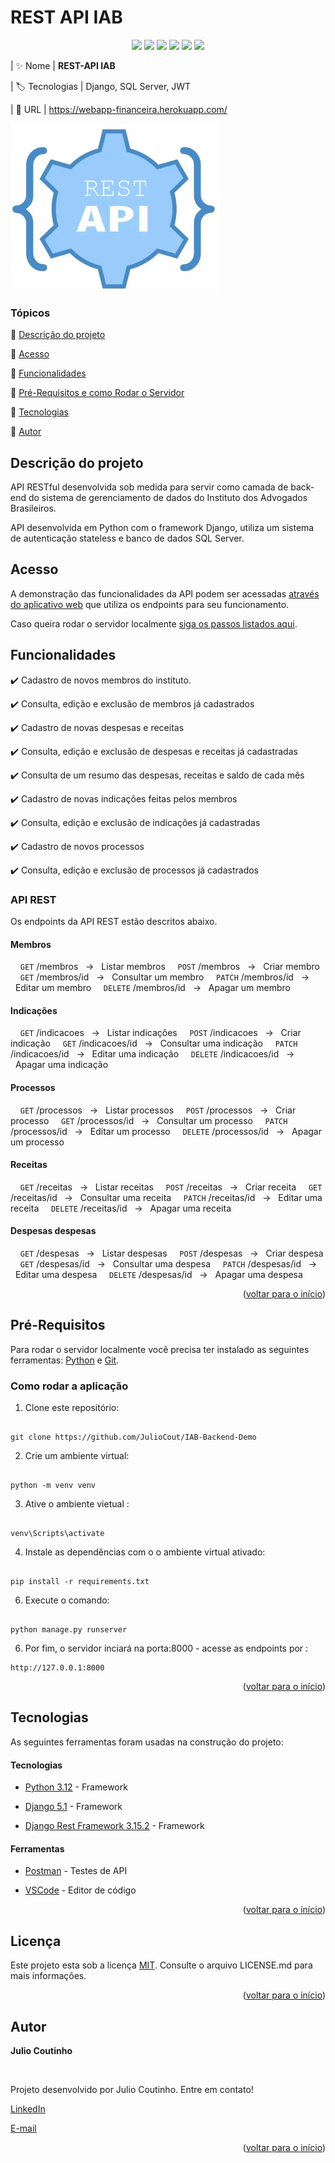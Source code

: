 

<a  name="readme-top"></a>

  

# REST API IAB

  

<p  align="center">

<img  src="http://img.shields.io/static/v1?label=Python&message=3.12&color=red&style=for-the-badge&logo=Python"/>

<img  src="https://img.shields.io/static/v1?label=Django&message=framework&color=blue&style=for-the-badge&logo=Django"/>

<img  src="https://img.shields.io/static/v1?label=SQL Server&message=database&color=blue&style=for-the-badge&logo=SQLServer"/>

<img  src="http://img.shields.io/static/v1?label=STATUS&message=CONCLUIDO&color=GREEN&style=for-the-badge"/>

<img  src="http://img.shields.io/static/v1?label=TESTES&message=100%&color=GREEN&style=for-the-badge"/>

<img  src="http://img.shields.io/static/v1?label=License&message=EULA&color=green&style=for-the-badge"/>

  


| :sparkles: Nome | **REST-API IAB**

| :label: Tecnologias | Django, SQL Server, JWT

| :rocket: URL | https://webapp-financeira.herokuapp.com/



  

![rest-api-imagem](https://github.com/thomazcm/rest-api-financeira/blob/master/github/rest-api.png#vitrinedev)

  

### Tópicos

  

:small_blue_diamond: [Descrição do projeto](#descrição-do-projeto)

  

:small_blue_diamond: [Acesso](#acesso)

  

:small_blue_diamond: [Funcionalidades](#funcionalidades)

  

:small_blue_diamond: [Pré-Requisitos e como Rodar o Servidor](#pré-requisitos)

  

:small_blue_diamond: [Tecnologias](#tecnologias)

  

:small_blue_diamond: [Autor](#autor)

  
  

## Descrição do projeto

  

<p  align="justify">

API RESTful desenvolvida sob medida para servir como camada de back-end do sistema de gerenciamento de dados do Instituto dos Advogados Brasileiros.<br  />

API desenvolvida em Python com o framework Django, utiliza um sistema de autenticação stateless e banco de dados SQL Server.

</p>

  

## Acesso

A demonstração das funcionalidades da API podem ser acessadas [através do aplicativo web](https://iab-backend-demo-iwdw.vercel.app/) que utiliza os endpoints para seu funcionamento.

Caso queira rodar o servidor localmente [siga os passos listados aqui](#pré-requisitos).

## Funcionalidades

:heavy_check_mark: Cadastro de novos membros do instituto.

  

:heavy_check_mark: Consulta, edição e exclusão de membros já cadastrados

  

:heavy_check_mark: Cadastro de novas despesas e receitas

  

:heavy_check_mark: Consulta, edição e exclusão de despesas e receitas já cadastradas

  

:heavy_check_mark: Consulta de um resumo das despesas, receitas e saldo de cada mês

 

:heavy_check_mark: Cadastro de novas indicações feitas pelos membros



:heavy_check_mark: Consulta, edição e exclusão de indicações já cadastradas



:heavy_check_mark: Cadastro de novos processos



:heavy_check_mark: Consulta, edição e exclusão de processos já cadastrados
  

### API REST

Os endpoints da API REST estão descritos abaixo.

#### Membros

&nbsp;&nbsp;&nbsp;&nbsp;`GET` /membros &nbsp;&nbsp;→&nbsp;&nbsp; Listar membros
&nbsp;&nbsp;&nbsp;&nbsp;`POST` /membros &nbsp;&nbsp;→ &nbsp;&nbsp;Criar membro
&nbsp;&nbsp;&nbsp;&nbsp;`GET` /membros/id &nbsp;&nbsp;→ &nbsp;&nbsp;Consultar um membro
&nbsp;&nbsp;&nbsp;&nbsp;`PATCH` /membros/id &nbsp;&nbsp;→ &nbsp;&nbsp;Editar um membro
&nbsp;&nbsp;&nbsp;&nbsp;`DELETE` /membros/id &nbsp;&nbsp;→ &nbsp;&nbsp;Apagar um membro


#### Indicações

&nbsp;&nbsp;&nbsp;&nbsp;`GET` /indicacoes &nbsp;&nbsp;→ &nbsp;&nbsp;Listar indicações
&nbsp;&nbsp;&nbsp;&nbsp;`POST` /indicacoes &nbsp;&nbsp;→ &nbsp;&nbsp;Criar indicação
&nbsp;&nbsp;&nbsp;&nbsp;`GET` /indicacoes/id &nbsp;&nbsp;→ &nbsp;&nbsp;Consultar uma indicação
&nbsp;&nbsp;&nbsp;&nbsp;`PATCH` /indicacoes/id &nbsp;&nbsp;→ &nbsp;&nbsp;Editar uma indicação
&nbsp;&nbsp;&nbsp;&nbsp;`DELETE` /indicacoes/id &nbsp;&nbsp;→ &nbsp;&nbsp;Apagar uma indicação

#### Processos

&nbsp;&nbsp;&nbsp;&nbsp;`GET` /processos &nbsp;&nbsp;→ &nbsp;&nbsp;Listar processos
&nbsp;&nbsp;&nbsp;&nbsp;`POST` /processos &nbsp;&nbsp;→ &nbsp;&nbsp;Criar processo
&nbsp;&nbsp;&nbsp;&nbsp;`GET` /processos/id &nbsp;&nbsp;→ &nbsp;&nbsp;Consultar um processo
&nbsp;&nbsp;&nbsp;&nbsp;`PATCH` /processos/id &nbsp;&nbsp;→ &nbsp;&nbsp;Editar um processo
&nbsp;&nbsp;&nbsp;&nbsp;`DELETE` /processos/id &nbsp;&nbsp;→ &nbsp;&nbsp;Apagar um processo

#### Receitas

&nbsp;&nbsp;&nbsp;&nbsp;`GET` /receitas &nbsp;&nbsp;→ &nbsp;&nbsp;Listar receitas
&nbsp;&nbsp;&nbsp;&nbsp;`POST` /receitas &nbsp;&nbsp;→ &nbsp;&nbsp;Criar receita
&nbsp;&nbsp;&nbsp;&nbsp;`GET` /receitas/id &nbsp;&nbsp;→ &nbsp;&nbsp;Consultar uma receita
&nbsp;&nbsp;&nbsp;&nbsp;`PATCH` /receitas/id &nbsp;&nbsp;→ &nbsp;&nbsp;Editar uma receita
&nbsp;&nbsp;&nbsp;&nbsp;`DELETE` /receitas/id &nbsp;&nbsp;→ &nbsp;&nbsp;Apagar uma receita

#### Despesas despesas

&nbsp;&nbsp;&nbsp;&nbsp;`GET` /despesas &nbsp;&nbsp;→ &nbsp;&nbsp;Listar despesas
&nbsp;&nbsp;&nbsp;&nbsp;`POST` /despesas &nbsp;&nbsp;→ &nbsp;&nbsp;Criar despesa
&nbsp;&nbsp;&nbsp;&nbsp;`GET` /despesas/id &nbsp;&nbsp;→ &nbsp;&nbsp;Consultar uma despesa
&nbsp;&nbsp;&nbsp;&nbsp;`PATCH` /despesas/id &nbsp;&nbsp;→ &nbsp;&nbsp;Editar uma despesa
&nbsp;&nbsp;&nbsp;&nbsp;`DELETE` /despesas/id &nbsp;&nbsp;→ &nbsp;&nbsp;Apagar uma despesa
  

<p  align="right">(<a  href="#readme-top">voltar para o início</a>)</p>

## Pré-Requisitos

Para rodar o servidor localmente você precisa ter instalado as seguintes ferramentas: [Python](https://www.python.org/downloads/) e [Git](https://git-scm.com/).

### Como rodar a aplicação

1. Clone este repositório:

```

git clone https://github.com/JulioCout/IAB-Backend-Demo

```
  

2. Crie um ambiente virtual:

  ```

python -m venv venv

```

3. Ative o ambiente vietual :

  ```

venv\Scripts\activate

```

4. Instale as dependências com o o ambiente virtual ativado:

```

pip install -r requirements.txt

```


6. Execute o comando:

```

python manage.py runserver

```

  

6. Por fim, o servidor inciará na porta:8000 - acesse as endpoints por :

```
http://127.0.0.1:8000

```

  

<p  align="right">(<a  href="#readme-top">voltar para o início</a>)</p>

  

## Tecnologias

As seguintes ferramentas foram usadas na construção do projeto:

  

#### Tecnologias

- [Python 3.12](https://www.python.org/) - Framework

- [Django 5.1](https://www.djangoproject.com/) - Framework

- [Django Rest Framework 3.15.2](https://www.django-rest-framework.org/) - Framework

 

  

#### Ferramentas

- [Postman](https://www.postman.com/) - Testes de API

- [VSCode](https://code.visualstudio.com/) - Editor de código

  
  

<p  align="right">(<a  href="#readme-top">voltar para o início</a>)</p>

  

## Licença

  

Este projeto esta sob a licença [MIT](./LICENSE). Consulte o arquivo LICENSE.md para mais informações.

  

<p  align="right">(<a  href="#readme-top">voltar para o início</a>)</p>

  

## Autor

<b>Julio Coutinho</b><br  />

<img  style="border-radius: 50%;"  src="https://avatars.githubusercontent.com/u/90656852?v=4"  width="100px;"  alt=""/><br  />

Projeto desenvolvido por Julio Coutinho. Entre em contato!

  

[LinkedIn](https://www.linkedin.com/in/juliocscoutinho//)

[E-mail](mailto:contact@juliocoutinho.com)

<p  align="right">(<a  href="#readme-top">voltar para o início</a>)</p>
